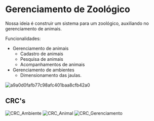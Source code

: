 # Gerenciamento de Zoológico
Nossa ideia é construir um sistema para um zoológico, auxiliando no gerenciamento de animais.

Funcionalidades:
* Gerenciamento de animais
    * Cadastro de animais
    * Pesquisa de animais
    * Acompanhamentos de animais
* Gerenciamento de ambientes
    * Dimensionamento das jaulas.


![a9a0d0fafb77c98afc401baa8cfb42a0](https://user-images.githubusercontent.com/36963093/66428256-1b3c4880-e9ec-11e9-8c30-9f3dfb0ef583.jpg)
## CRC's
![CRC_Ambiente](https://user-images.githubusercontent.com/36963093/66438362-d243be80-ea02-11e9-9e28-69b1cd4b052d.PNG)
![CRC_Animal](https://user-images.githubusercontent.com/36963093/66438368-d8399f80-ea02-11e9-891b-6c3ddb267684.PNG)
![CRC_Gerenciamento](https://user-images.githubusercontent.com/53871994/68912369-c1d7df80-0736-11ea-8983-0fe0c2e8eb70.png)
